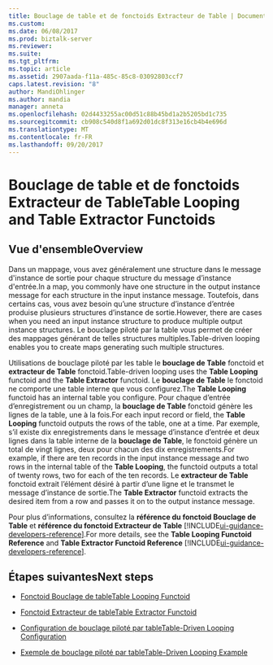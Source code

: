 ```yaml
---
title: Bouclage de table et de fonctoids Extracteur de Table | Documents Microsoft
ms.custom: 
ms.date: 06/08/2017
ms.prod: biztalk-server
ms.reviewer: 
ms.suite: 
ms.tgt_pltfrm: 
ms.topic: article
ms.assetid: 2907aada-f11a-485c-85c8-03092803ccf7
caps.latest.revision: "8"
author: MandiOhlinger
ms.author: mandia
manager: anneta
ms.openlocfilehash: 02d4433255ac00d51c88b45bd1a2b5205bd1c735
ms.sourcegitcommit: cb908c540d8f1a692d01dc8f313e16cb4b4e696d
ms.translationtype: MT
ms.contentlocale: fr-FR
ms.lasthandoff: 09/20/2017
---
```

# <a name="table-looping-and-table-extractor-functoids"></a><span data-ttu-id="26a4c-102">Bouclage de table et de fonctoids Extracteur de Table</span><span class="sxs-lookup"><span data-stu-id="26a4c-102">Table Looping and Table Extractor Functoids</span></span>

## <a name="overview"></a><span data-ttu-id="26a4c-103">Vue d'ensemble</span><span class="sxs-lookup"><span data-stu-id="26a4c-103">Overview</span></span>
<span data-ttu-id="26a4c-104">Dans un mappage, vous avez généralement une structure dans le message d'instance de sortie pour chaque structure du message d’instance d'entrée.</span><span class="sxs-lookup"><span data-stu-id="26a4c-104">In a map, you commonly have one structure in the output instance message for each structure in the input instance message.</span></span> <span data-ttu-id="26a4c-105">Toutefois, dans certains cas, vous avez besoin qu’une structure d’instance d’entrée produise plusieurs structures d’instance de sortie.</span><span class="sxs-lookup"><span data-stu-id="26a4c-105">However, there are cases when you need an input instance structure to produce multiple output instance structures.</span></span> <span data-ttu-id="26a4c-106">Le bouclage piloté par la table vous permet de créer des mappages générant de telles structures multiples.</span><span class="sxs-lookup"><span data-stu-id="26a4c-106">Table-driven looping enables you to create maps generating such multiple structures.</span></span>  
  
 <span data-ttu-id="26a4c-107">Utilisations de bouclage piloté par les table le **bouclage de Table** fonctoid et **extracteur de Table** fonctoid.</span><span class="sxs-lookup"><span data-stu-id="26a4c-107">Table-driven looping uses the **Table Looping** functoid and the **Table Extractor** functoid.</span></span> <span data-ttu-id="26a4c-108">Le **bouclage de Table** le fonctoid ne comporte une table interne que vous configurez.</span><span class="sxs-lookup"><span data-stu-id="26a4c-108">The **Table Looping** functoid has an internal table you configure.</span></span> <span data-ttu-id="26a4c-109">Pour chaque d’entrée d’enregistrement ou un champ, la **bouclage de Table** fonctoid génère les lignes de la table, une à la fois.</span><span class="sxs-lookup"><span data-stu-id="26a4c-109">For each input record or field, the **Table Looping** functoid outputs the rows of the table, one at a time.</span></span> <span data-ttu-id="26a4c-110">Par exemple, s’il existe dix enregistrements dans le message d’instance d’entrée et deux lignes dans la table interne de la **bouclage de Table**, le fonctoid génère un total de vingt lignes, deux pour chacun des dix enregistrements.</span><span class="sxs-lookup"><span data-stu-id="26a4c-110">For example, if there are ten records in the input instance message and two rows in the internal table of the **Table Looping**, the functoid outputs a total of twenty rows, two for each of the ten records.</span></span> <span data-ttu-id="26a4c-111">Le **extracteur de Table** fonctoid extrait l’élément désiré à partir d’une ligne et le transmet le message d’instance de sortie.</span><span class="sxs-lookup"><span data-stu-id="26a4c-111">The **Table Extractor** functoid extracts the desired item from a row and passes it on to the output instance message.</span></span>  
  
 <span data-ttu-id="26a4c-112">Pour plus d’informations, consultez la **référence du fonctoid Bouclage de Table** et **référence du fonctoid Extracteur de Table** [!INCLUDE[ui-guidance-developers-reference](../includes/ui-guidance-developers-reference.md)].</span><span class="sxs-lookup"><span data-stu-id="26a4c-112">For more details, see the **Table Looping Functoid Reference** and **Table Extractor Functoid Reference** [!INCLUDE[ui-guidance-developers-reference](../includes/ui-guidance-developers-reference.md)].</span></span>
  
## <a name="next-steps"></a><span data-ttu-id="26a4c-113">Étapes suivantes</span><span class="sxs-lookup"><span data-stu-id="26a4c-113">Next steps</span></span>
  
-   [<span data-ttu-id="26a4c-114">Fonctoid Bouclage de table</span><span class="sxs-lookup"><span data-stu-id="26a4c-114">Table Looping Functoid</span></span>](../core/table-looping-functoid.md)  
  
-   [<span data-ttu-id="26a4c-115">Fonctoid Extracteur de table</span><span class="sxs-lookup"><span data-stu-id="26a4c-115">Table Extractor Functoid</span></span>](../core/table-extractor-functoid.md)  
  
-   [<span data-ttu-id="26a4c-116">Configuration de bouclage piloté par table</span><span class="sxs-lookup"><span data-stu-id="26a4c-116">Table-Driven Looping Configuration</span></span>](../core/table-driven-looping-configuration.md)  
  
-   [<span data-ttu-id="26a4c-117">Exemple de bouclage piloté par table</span><span class="sxs-lookup"><span data-stu-id="26a4c-117">Table-Driven Looping Example</span></span>](../core/table-driven-looping-example.md)